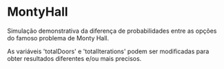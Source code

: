 # MontyHall
Simulação demonstrativa da diferença de probabilidades entre as opções do famoso problema de Monty Hall.

As variáveis 'totalDoors' e 'totalIterations' podem ser modificadas para obter resultados diferentes e/ou mais precisos.
